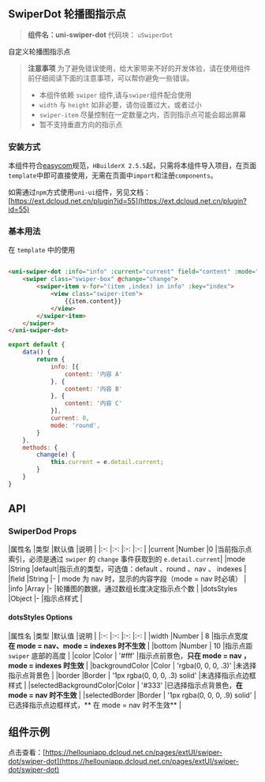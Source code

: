 ## SwiperDot 轮播图指示点

> **组件名：uni-swiper-dot**
> 代码块： `uSwiperDot`


自定义轮播图指示点

> **注意事项**
> 为了避免错误使用，给大家带来不好的开发体验，请在使用组件前仔细阅读下面的注意事项，可以帮你避免一些错误。
> - 本组件依赖 `swiper` 组件,请与`swiper`组件配合使用
> - `width` 与 `height` 如非必要，请勿设置过大，或者过小
> - `swiper-item` 尽量控制在一定数量之内，否则指示点可能会超出屏幕
> - 暂不支持垂直方向的指示点

### 安装方式

本组件符合[easycom](https://uniapp.dcloud.io/collocation/pages?id=easycom)规范，`HBuilderX 2.5.5`起，只需将本组件导入项目，在页面`
template`中即可直接使用，无需在页面中`import`和注册`components`。

如需通过`npm`方式使用`uni-ui`组件，另见文档：[https://ext.dcloud.net.cn/plugin?id=55](https://ext.dcloud.net.cn/plugin?id=55)

### 基本用法

在 ``template`` 中的使用

```html

<uni-swiper-dot :info="info" :current="current" field="content" :mode="mode">
    <swiper class="swiper-box" @change="change">
        <swiper-item v-for="(item ,index) in info" :key="index">
            <view class="swiper-item">
                {{item.content}}
            </view>
        </swiper-item>
    </swiper>
</uni-swiper-dot>
```

```javascript
export default {
    data() {
        return {
            info: [{
                content: '内容 A'
            }, {
                content: '内容 B'
            }, {
                content: '内容 C'
            }],
            current: 0,
            mode: 'round',
        }
    },
    methods: {
        change(e) {
            this.current = e.detail.current;
        }
    }
}
```

## API

### SwiperDod Props

|属性名 |类型 |默认值 |说明 | |:-:        |:-:    |:-:    |:-:
| |current |Number |0 |当前指示点索引，必须是通过 `swiper` 的 `change` 事件获取到的 `e.detail.current`| |mode |String
|default|指示点的类型，可选值：default 、round 、nav 、 indexes | |field |String |- | mode 为 nav 时，显示的内容字段（mode = nav 时必填） | |info
|Array |- |轮播图的数据，通过数组长度决定指示点个数 | |dotsStyles |Object |- |指示点样式 |

#### dotsStyles Options

|属性名 |类型 |默认值 |说明 | |:-:                    |:-:    |:-:                            |:-:
| |width |Number | 8 |指示点宽度 **在 mode = nav、mode = indexes 时不生效**        | |bottom |Number | 10 |指示点距 `swiper` 底部的高度 |
|color |Color | '#fff' |指示点前景色，**只在 mode = nav ，mode = indexes 时生效**    | |backgroundColor |Color | 'rgba(0, 0, 0, .3)'
|未选择指示点背景色 | |border |Border | '1px rgba(0, 0, 0, .3) solid' |未选择指示点边框样式 | |selectedBackgroundColor|Color | '#333'
|已选择指示点背景色，**在 mode = nav 时不生效**                | |selectedBorder |Border | '1px rgba(0, 0, 0, .9) solid' |已选择指示点边框样式，**
在 mode = nav 时不生效**            |

## 组件示例

点击查看：[https://hellouniapp.dcloud.net.cn/pages/extUI/swiper-dot/swiper-dot](https://hellouniapp.dcloud.net.cn/pages/extUI/swiper-dot/swiper-dot)